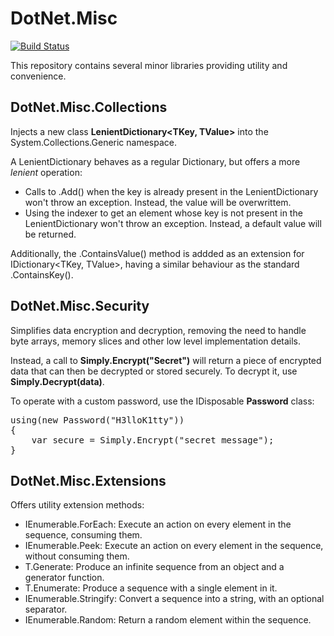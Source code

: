 # DotNet.Misc
[![Build Status](https://carlubian.visualstudio.com/DotNet.Misc/_apis/build/status/DotNet.Misc%20Build)](https://carlubian.visualstudio.com/DotNet.Misc/_build/latest?definitionId=16)

This repository contains several minor libraries providing utility and convenience.

## DotNet.Misc.Collections
Injects a new class <strong>LenientDictionary&lt;TKey, TValue&gt;</strong> into the System.Collections.Generic namespace.

A LenientDictionary behaves as a regular Dictionary, but offers a more <em>lenient</em> operation:
* Calls to .Add() when the key is already present in the LenientDictionary won't throw an exception. Instead, the value will be overwrittem.
* Using the indexer to get an element whose key is not present in the LenientDictionary won't throw an exception. Instead, a default value will be returned.

Additionally, the .ContainsValue() method is addded as an extension for IDictionary&lt;TKey, TValue&gt;, having a similar behaviour as the standard .ContainsKey().

## DotNet.Misc.Security
Simplifies data encryption and decryption, removing the need to handle byte arrays, memory slices and other low level implementation details.

Instead, a call to <strong>Simply.Encrypt("Secret")</strong> will return a piece of encrypted data that can then be decrypted or stored securely. To decrypt it, use <strong>Simply.Decrypt(data)</strong>.

To operate with a custom password, use the IDisposable <strong>Password</strong> class:

<pre>using(new Password("H3lloK1tty"))
{
    var secure = Simply.Encrypt("secret message");
}</pre>

## DotNet.Misc.Extensions
Offers utility extension methods:
* IEnumerable.ForEach: Execute an action on every element in the sequence, consuming them.
* IEnumerable.Peek: Execute an action on every element in the sequence, without consuming them.
* T.Generate: Produce an infinite sequence from an object and a generator function.
* T.Enumerate: Produce a sequence with a single element in it.
* IEnumerable.Stringify: Convert a sequence into a string, with an optional separator.
* IEnumerable.Random: Return a random element within the sequence.
